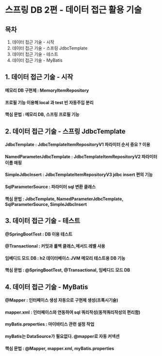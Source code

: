 # 스프링 DB 2편 - 데이터 접근 활용 기술

## 목차
1. 데이터 접근 기술 - 시작
2. 데이터 접근 기술 - 스프링 JdbcTemplate
3. 데이터 접근 기술 - 테스트
4. 데이터 접근 기술 - MyBatis


## 1. 데이터 접근 기술 - 시작  
####  메모리 DB 구현체 : MemoryItemRepository
#### 프로필 기능 이용해 local 과 test 빈 자동주입 분리
#### 핵심 문법 : 메모리 DB, 스프링 프로필 기능

## 2. 데이터 접근 기술 - 스프링 JdbcTemplate
#### JdbcTemplate : JdbcTemplateItemRepositoryV1 파라미터 순서 중요 ? 이용
#### NamedParameterJdbcTemplate : JdbcTemplateItemRepositoryV2 파라미터 이름 매핑
#### SimpleJdbcInsert : JdbcTemplateItemRepositoryV3 jdbc insert 편의 기능
#### SqlParameterSource : 파라미터 sql 변환 클래스
#### 핵심 문법 : JdbcTemplate, NamedParameterJdbcTemplate, SqlParameterSource, SimpleJdbcInsert

## 3. 데이터 접근 기술 - 테스트
####  @SpringBootTest : DB 이용 테스트
#### @Transactional : 커밋과 롤백 클래스,메서드 레벨 사용
#### 임베디드 모드 DB : h2 데이터베이스 JVM 메모리 테스트용 DB 기능
#### 핵심 문법 : @SpringBootTest, @Transactional, 임베디드 모드 DB

## 4. 데이터 접근 기술 - MyBatis
####  @Mapper : 인터페이스 생성 자동으로 구현체 생성(프록시기술)
#### mapper.xml : 인터페이스와 연동하여 sql 쿼리작성(동적쿼리작성의 편리함)
#### myBatis.properties : 마이바티스 관련 설정 작업
#### myBatis는 DataSource가 필요없다. @mapper로 자동 커넥션
#### 핵심 문법 : @Mapper, mapper.xml, myBatis.properties